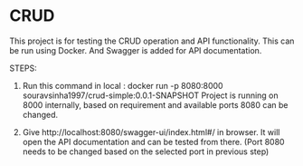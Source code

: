 # CRUD

This project is for testing the CRUD operation and API functionality.
This can be run using Docker.
And Swagger is added for API documentation.

STEPS:
1. Run this command in local : docker run -p 8080:8000 souravsinha1997/crud-simple:0.0.1-SNAPSHOT
Project is running on 8000 internally, based on requirement and available ports 8080 can be changed.

2. Give http://localhost:8080/swagger-ui/index.html#/ in browser. It will open the API documentation and can be tested from there. (Port 8080 needs to be changed based on the selected port in previous step)
